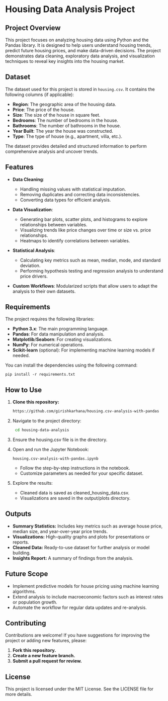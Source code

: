 # Housing Data Analysis Project

## Project Overview
This project focuses on analyzing housing data using Python and the Pandas library. It is designed to help users understand housing trends, predict future housing prices, and make data-driven decisions. The project demonstrates data cleaning, exploratory data analysis, and visualization techniques to reveal key insights into the housing market.

## Dataset
The dataset used for this project is stored in `housing.csv`. It contains the following columns (if applicable):
- **Region**: The geographic area of the housing data.
- **Price**: The price of the house.
- **Size**: The size of the house in square feet.
- **Bedrooms**: The number of bedrooms in the house.
- **Bathrooms**: The number of bathrooms in the house.
- **Year Built**: The year the house was constructed.
- **Type**: The type of house (e.g., apartment, villa, etc.).

The dataset provides detailed and structured information to perform comprehensive analysis and uncover trends.

## Features
- **Data Cleaning**: 
  - Handling missing values with statistical imputation.
  - Removing duplicates and correcting data inconsistencies.
  - Converting data types for efficient analysis.

- **Data Visualization**: 
  - Generating bar plots, scatter plots, and histograms to explore relationships between variables.
  - Visualizing trends like price changes over time or size vs. price relationships.
  - Heatmaps to identify correlations between variables.

- **Statistical Analysis**: 
  - Calculating key metrics such as mean, median, mode, and standard deviation.
  - Performing hypothesis testing and regression analysis to understand price drivers.

- **Custom Workflows**: Modularized scripts that allow users to adapt the analysis to their own datasets.

## Requirements
The project requires the following libraries:
- **Python 3.x**: The main programming language.
- **Pandas**: For data manipulation and analysis.
- **Matplotlib**/**Seaborn**: For creating visualizations.
- **NumPy**: For numerical operations.
- **Scikit-learn** (optional): For implementing machine learning models if needed.

You can install the dependencies using the following command:
      
    pip install -r requirements.txt
## How to Use

1. **Clone this repository:**
   ```bash
   https://github.com/girishkarhana/housing.csv-analysis-with-pandas
2. Navigate to the project directory:
   ```bash
    cd housing-data-analysis
3. Ensure the housing.csv file is in the directory.
4. Open and run the Jupyter Notebook:

       housing.csv-analysis-with-pandas.ipynb
   
   - Follow the step-by-step instructions in the notebook.
   - Customize parameters as needed for your specific dataset.
5. Explore the results:

    - Cleaned data is saved as cleaned_housing_data.csv.
    - Visualizations are saved in the output/plots directory.
      
## Outputs

- **Summary Statistics:** Includes key metrics such as average house price, median size, and year-over-year price trends.
- **Visualizations:** High-quality graphs and plots for presentations or reports.
- **Cleaned Data:** Ready-to-use dataset for further analysis or model building.
- **Insights Report:** A summary of findings from the analysis.

## Future Scope

- Implement predictive models for house pricing using machine learning algorithms.
- Extend analysis to include macroeconomic factors such as interest rates or population growth.
- Automate the workflow for regular data updates and re-analysis.

## Contributing

Contributions are welcome! If you have suggestions for improving the project or adding new features, please:

1. **Fork this repository.**
2. **Create a new feature branch.**
3. **Submit a pull request for review.**

## License

This project is licensed under the MIT License. See the LICENSE file for more details.
